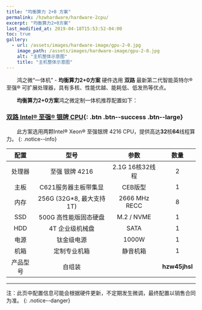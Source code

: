 ```yaml
---
title: "均衡算力 2+0 方案"
permalink: /hzwhardware/hardware-2cpu/
excerpt: "均衡算力2+0方案"
last_modified_at: 2019-04-18T15:53:52-04:00
toc: true
gallery:
  - url: /assets/images/hardware-image/gpu-2-0.jpg
    image_path: /assets/images/hardware-image/gpu-2-0.jpg
    alt: "主机整体示意图"
    title: "主机整体示意图"
---
```


&emsp;&emsp;鸿之微“一体机” - **均衡算力2+0方案** 硬件选用 **双路** 最新第二代智能英特尔® 至强® 可扩展处理器，具有多核、性能优越、能耗低、低发热等优点。

&emsp;&emsp;**均衡算力2+0方案**鸿之微定制一体机推荐配置如下：

### [双路 Intel® 至强® 银牌 CPU](){: .btn .btn--success .btn--large}

&emsp;&emsp;此方案选用两颗Intel® Xeon® 至强银牌 4216 CPU，提供高达**32**核**64**线程算力。
{: .notice--info}

| 配置 | 型号 | 参数 | 数量 |
| :---: | :---: | :---: | :---: |
| 处理器 | 至强 银牌 4216 | 2.1G 16核32线程  | 2 |
| 主板 | C621服务器主板带集显 | CEB版型 | 1 |
| 内存 | 256G (32G*8, 最大支持1T) | 2666 MHz RECC | 8 |
| SSD |   500G 高性能版固态硬盘 | M.2 / NVME | 1 |
| HDD | 4T 企业级机械盘 | SATA | 1 |
| 电源 |  钛金级电源 | 1000W  | 1 |
| 机箱 | 定制专业机箱 | 静音机箱 | 1 |
| 产品型号 |  自组装 |   | **hzw45jhsl**  |

---

注：此页中配置信息可能会根据硬件更新，不定期发生微调，最终配置以销售合同为准。
{: .notice--danger}

